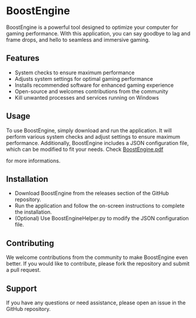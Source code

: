 # BoostEngine
BoostEngine is a powerful tool designed to optimize your computer for gaming performance. With this application, you can say goodbye to lag and frame drops, and hello to seamless and immersive gaming.

## Features
- System checks to ensure maximum performance
- Adjusts system settings for optimal gaming performance
- Installs recommended software for enhanced gaming experience
- Open-source and welcomes contributions from the community
- Kill unwanted processes and services running on Windows

## Usage
To use BoostEngine, simply download and run the application.
It will perform various system checks and adjust settings to ensure maximum performance.
Additionally, BoostEngine includes a JSON configuration file, which can be modified to fit your needs. Check [BoostEngine.pdf](https://github.com/Aaliyah6022/BoostEngine/files/10608942/BoostEngine.pdf)

 for more informations.

## Installation
- Download BoostEngine from the releases section of the GitHub repository.
- Run the application and follow the on-screen instructions to complete the installation.
- (Optional) Use BoostEngineHelper.py to modify the JSON configuration file.

## Contributing
We welcome contributions from the community to make BoostEngine even better.
If you would like to contribute, please fork the repository and submit a pull request.

## Support
If you have any questions or need assistance, please open an issue in the GitHub repository.
